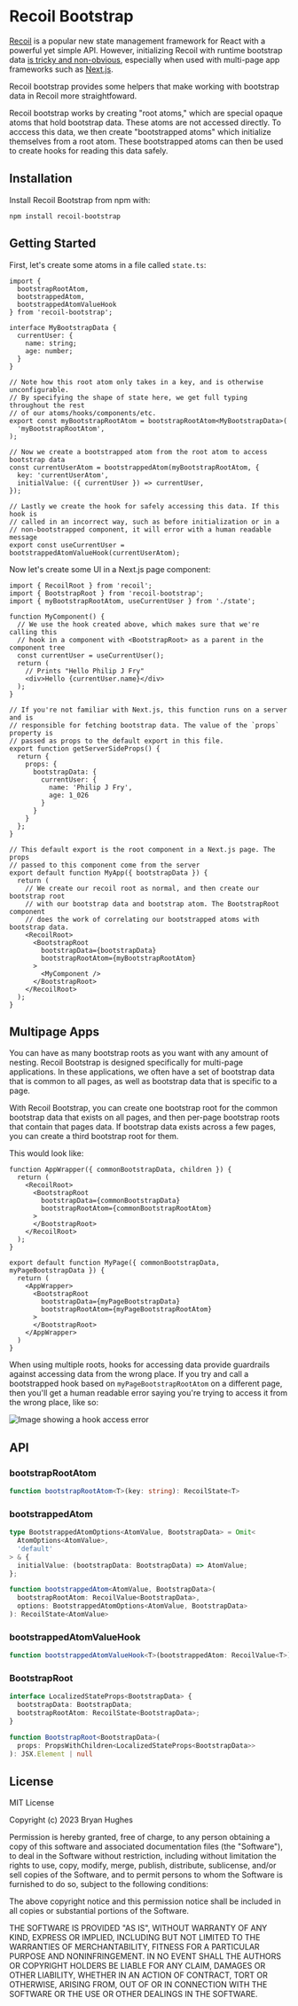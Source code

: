 # Recoil Bootstrap

[Recoil](https://recoiljs.org/) is a popular new state management framework for
React with a powerful yet simple API. However, initializing Recoil with runtime
bootstrap data [is tricky and
non-obvious](https://github.com/facebookexperimental/Recoil/issues/750),
especially when used with multi-page app frameworks such as
[Next.js](https://nextjs.org/).

Recoil bootstrap provides some helpers that make working with bootstrap data in
Recoil more straightfoward.

Recoil bootstrap works by creating "root atoms," which are special opaque atoms
that hold bootstrap data. These atoms are not accessed directly. To acccess this
data, we then create "bootstrapped atoms" which initialize themselves from a
root atom. These bootstrapped atoms can then be used to create hooks for reading
this data safely.

## Installation

Install Recoil Bootstrap from npm with:

```
npm install recoil-bootstrap
```

## Getting Started

First, let's create some atoms in a file called `state.ts`:

```tsx
import {
  bootstrapRootAtom,
  bootstrappedAtom,
  bootstrappedAtomValueHook
} from 'recoil-bootstrap';

interface MyBootstrapData {
  currentUser: {
    name: string;
    age: number;
  }
}

// Note how this root atom only takes in a key, and is otherwise unconfigurable.
// By specifying the shape of state here, we get full typing throughout the rest
// of our atoms/hooks/components/etc.
export const myBootstrapRootAtom = bootstrapRootAtom<MyBootstrapData>(
  'myBootstrapRootAtom',
);

// Now we create a bootstrapped atom from the root atom to access bootstrap data
const currentUserAtom = bootstrappedAtom(myBootstrapRootAtom, {
  key: 'currentUserAtom',
  initialValue: ({ currentUser }) => currentUser,
});

// Lastly we create the hook for safely accessing this data. If this hook is
// called in an incorrect way, such as before initialization or in a
// non-bootstrapped component, it will error with a human readable message
export const useCurrentUser = bootstrappedAtomValueHook(currentUserAtom);
```

Now let's create some UI in a Next.js page component:

```tsx
import { RecoilRoot } from 'recoil';
import { BootstrapRoot } from 'recoil-bootstrap';
import { myBootstrapRootAtom, useCurrentUser } from './state';

function MyComponent() {
  // We use the hook created above, which makes sure that we're calling this
  // hook in a component with <BootstrapRoot> as a parent in the component tree
  const currentUser = useCurrentUser();
  return (
    // Prints "Hello Philip J Fry"
    <div>Hello {currentUser.name}</div>
  );
}

// If you're not familiar with Next.js, this function runs on a server and is
// responsible for fetching bootstrap data. The value of the `props` property is
// passed as props to the default export in this file.
export function getServerSideProps() {
  return {
    props: {
      bootstrapData: {
        currentUser: {
          name: 'Philip J Fry',
          age: 1_026
        }
      }
    }
  };
}

// This default export is the root component in a Next.js page. The props
// passed to this component come from the server
export default function MyApp({ bootstrapData }) {
  return (
    // We create our recoil root as normal, and then create our bootstrap root
    // with our bootstrap data and bootstrap atom. The BootstrapRoot component
    // does the work of correlating our bootstrapped atoms with bootstrap data.
    <RecoilRoot>
      <BootstrapRoot
        bootstrapData={bootstrapData}
        bootstrapRootAtom={myBootstrapRootAtom}
      >
        <MyComponent />
      </BootstrapRoot>
    </RecoilRoot>
  );
}
```

## Multipage Apps

You can have as many bootstrap roots as you want with any amount of nesting.
Recoil Bootstrap is designed specifically for multi-page applications. In these
applications, we often have a set of bootstrap data that is common to all pages,
as well as bootstrap data that is specific to a page.

With Recoil Bootstrap, you can create one bootstrap root for the common
bootstrap data that exists on all pages, and then per-page bootstrap roots that
contain that pages data. If bootstrap data exists across a few pages, you can
create a third bootstrap root for them.

This would look like:

```tsx
function AppWrapper({ commonBootstrapData, children }) {
  return (
    <RecoilRoot>
      <BootstrapRoot
        bootstrapData={commonBootstrapData}
        bootstrapRootAtom={commonBootstrapRootAtom}
      >
      </BootstrapRoot>
    </RecoilRoot>
  );
}

export default function MyPage({ commonBootstrapData, myPageBootstrapData }) {
  return (
    <AppWrapper>
      <BootstrapRoot
        bootstrapData={myPageBootstrapData}
        bootstrapRootAtom={myPageBootstrapRootAtom}
      >
      </BootstrapRoot>
    </AppWrapper>
  )
}
```

When using multiple roots, hooks for accessing data provide guardrails against
accessing data from the wrong place. If you try and call a bootstrapped hook
based on `myPageBootstrapRootAtom` on a different page, then you'll get a human
readable error saying you're trying to access it from the wrong place, like so:

![Image showing a hook access error](img/access-error.png)

## API

### bootstrapRootAtom

```ts
function bootstrapRootAtom<T>(key: string): RecoilState<T>
```

### bootstrappedAtom

```ts
type BootstrappedAtomOptions<AtomValue, BootstrapData> = Omit<
  AtomOptions<AtomValue>,
  'default'
> & {
  initialValue: (bootstrapData: BootstrapData) => AtomValue;
};

function bootstrappedAtom<AtomValue, BootstrapData>(
  bootstrapRootAtom: RecoilValue<BootstrapData>,
  options: BootstrappedAtomOptions<AtomValue, BootstrapData>
): RecoilState<AtomValue>
```

### bootstrappedAtomValueHook

```ts
function bootstrappedAtomValueHook<T>(bootstrappedAtom: RecoilValue<T>): () => T
```

### BootstrapRoot

```ts
interface LocalizedStateProps<BootstrapData> {
  bootstrapData: BootstrapData;
  bootstrapRootAtom: RecoilState<BootstrapData>;
}

function BootstrapRoot<BootstrapData>(
  props: PropsWithChildren<LocalizedStateProps<BootstrapData>>
): JSX.Element | null
```

## License

MIT License

Copyright (c) 2023 Bryan Hughes

Permission is hereby granted, free of charge, to any person obtaining a copy
of this software and associated documentation files (the "Software"), to deal
in the Software without restriction, including without limitation the rights
to use, copy, modify, merge, publish, distribute, sublicense, and/or sell
copies of the Software, and to permit persons to whom the Software is
furnished to do so, subject to the following conditions:

The above copyright notice and this permission notice shall be included in all
copies or substantial portions of the Software.

THE SOFTWARE IS PROVIDED "AS IS", WITHOUT WARRANTY OF ANY KIND, EXPRESS OR
IMPLIED, INCLUDING BUT NOT LIMITED TO THE WARRANTIES OF MERCHANTABILITY,
FITNESS FOR A PARTICULAR PURPOSE AND NONINFRINGEMENT. IN NO EVENT SHALL THE
AUTHORS OR COPYRIGHT HOLDERS BE LIABLE FOR ANY CLAIM, DAMAGES OR OTHER
LIABILITY, WHETHER IN AN ACTION OF CONTRACT, TORT OR OTHERWISE, ARISING FROM,
OUT OF OR IN CONNECTION WITH THE SOFTWARE OR THE USE OR OTHER DEALINGS IN THE
SOFTWARE.
